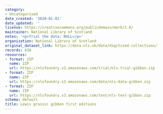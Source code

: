 ```yaml
---
category:
- Uncategorised
date_created: '2020-01-01'
date_updated: ''
license: https://creativecommons.org/publicdomain/mark/1.0/
maintainer: National Library of Scotland
notes: '<p>Trial the data: NULL</p>'
organization: National Library of Scotland
original_dataset_link: https://data.nls.uk/data/digitised-collections/lewis-grassic-gibbon-first-editions/
records: 638
resources:
- format: ZIP
  name: ZIP
  url: https://nlsfoundry.s3.amazonaws.com/trial/nls-trial-gibbon.zip
- format: ZIP
  name: ZIP
  url: https://nlsfoundry.s3.amazonaws.com/data/nls-data-gibbon.zip
- format: ZIP
  name: ZIP
  url: https://nlsfoundry.s3.amazonaws.com/text/nls-text-gibbon.zip
schema: default
title: Lewis grassic gibbon first editions
---
```

